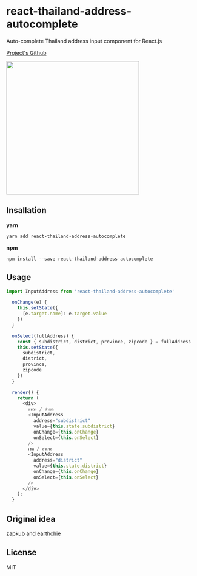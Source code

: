 # react-thailand-address-autocomplete
Auto-complete Thailand address input component for React.js

[Project's Github](https://github.com/winChawakorn/react-thailand-address-autocomplete)


<img src="https://raw.githubusercontent.com/winChawakorn/react-thailand-address-autocomplete/master/assets/react-thailand-address-autocomplete.gif" height="350px" />

## Insallation
**yarn**
```
yarn add react-thailand-address-autocomplete
```
**npm**
```
npm install --save react-thailand-address-autocomplete
```
## Usage
```js
import InputAddress from 'react-thailand-address-autocomplete'
```
```js
  onChange(e) {
    this.setState({
      [e.target.name]: e.target.value
    })
  }

  onSelect(fullAddress) {
    const { subdistrict, district, province, zipcode } = fullAddress
    this.setState({
      subdistrict,
      district,
      province,
      zipcode
    })
  }

  render() {
    return (
      <div>
        แขวง / ตำบล
        <InputAddress
          address="subdistrict"
          value={this.state.subdistrict}
          onChange={this.onChange}
          onSelect={this.onSelect}
        />
        เขต / อำเภอ
        <InputAddress
          address="district"
          value={this.state.district}
          onChange={this.onChange}
          onSelect={this.onSelect}
        />
      </div>
    );
  }
```

## Original idea
[zapkub](https://github.com/zapkub/react-thailand-address-typeahead) and [earthchie](https://github.com/earthchie/jquery.Thailand.js)

## License
MIT
